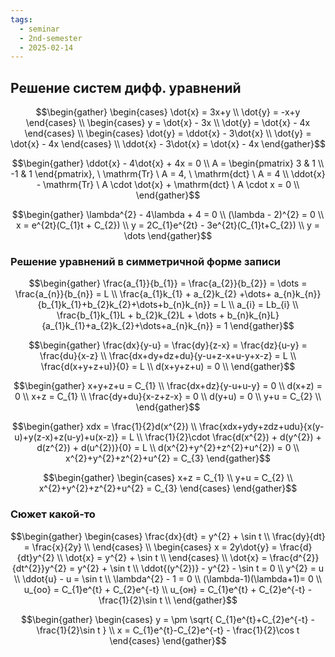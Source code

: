 ```yaml
---
tags:
  - seminar
  - 2nd-semester
  - 2025-02-14
---
```


## Решение систем дифф. уравнений

$$\begin{gather}
\begin{cases}
\dot{x} = 3x+y \\
\dot{y} = -x+y
\end{cases} \\
\begin{cases}
y = \dot{x} - 3x \\
\dot{y} = \dot{x} - 4x
\end{cases} \\
\begin{cases}
\dot{y} = \ddot{x} - 3\dot{x} \\
\dot{y} = \dot{x} - 4x
\end{cases} \\
\ddot{x} - 3\dot{x} = \dot{x} - 4x
\end{gather}$$

$$\begin{gather}
\ddot{x} - 4\dot{x} + 4x = 0 \\
A = \begin{pmatrix}
3 & 1 \\
-1 & 1
\end{pmatrix}, \ \mathrm{Tr} \ A = 4, \ \mathrm{dct} \ A = 4 \\
\ddot{x} - \mathrm{Tr} \ A \cdot \dot{x} + \mathrm{dct} \ A \cdot x = 0 \\
\end{gather}$$

$$\begin{gather}
\lambda^{2} - 4\lambda + 4 = 0 \\
(\lambda - 2)^{2} = 0 \\
x = e^{2t}(C_{1}t + C_{2}) \\
y = 2C_{1}e^{2t} - 3e^{2t}(C_{1}t+C_{2}) \\
y = \dots
\end{gather}$$

### Решение уравнений в симметричной форме записи

$$\begin{gather}
\frac{a_{1}}{b_{1}} = \frac{a_{2}}{b_{2}} = \dots = \frac{a_{n}}{b_{n}} = L \\
\frac{a_{1}k_{1} + a_{2}k_{2} +\dots+ a_{n}k_{n}}{b_{1}k_{1}+b_{2}k_{2}+\dots+b_{n}k_{n}} = L \\
a_{i} = Lb_{i} \\
\frac{b_{1}k_{1}L + b_{2}k_{2}L + \dots + b_{n}k_{n}L}{a_{1}k_{1}+a_{2}k_{2}+\dots+a_{n}k_{n}} = 1
\end{gather}$$

$$\begin{gather}
\frac{dx}{y-u} = \frac{dy}{z-x} = \frac{dz}{u-y} = \frac{du}{x-z} \\
\frac{dx+dy+dz+du}{y-u+z-x+u-y+x-z} = L \\
\frac{d(x+y+z+u)}{0} = L \\
d(x+y+z+u) = 0 \\
\end{gather}$$

$$\begin{gather}
x+y+z+u = C_{1} \\
\frac{dx+dz}{y-u+u-y} = 0 \\
d(x+z) = 0 \\
x+z = C_{1} \\
\frac{dy+du}{x-z+z-x} = 0 \\
d(y+u) = 0 \\
y+u = C_{2} \\
\end{gather}$$

$$\begin{gather}
xdx = \frac{1}{2}d(x^{2}) \\
\frac{xdx+ydy+zdz+udu}{x(y-u)+y(z-x)+z(u-y)+u(x-z)} = L \\
\frac{1}{2}\cdot \frac{d(x^{2}) + d(y^{2}) + d(z^{2}) + d(u^{2})}{0} = L \\
d(x^{2}+y^{2}+z^{2}+u^{2}) = 0 \\
x^{2}+y^{2}+z^{2}+u^{2} = C_{3}
\end{gather}$$

$$\begin{gather}
\begin{cases}
x+z = C_{1} \\
y+u = C_{2} \\
x^{2}+y^{2}+z^{2}+u^{2} = C_{3}
\end{cases}
\end{gather}$$

### Сюжет какой-то

$$\begin{gather}
\begin{cases}
\frac{dx}{dt} = y^{2} + \sin t \\
\frac{dy}{dt} = \frac{x}{2y} \\
\end{cases} \\
\begin{cases}
x = 2y\dot{y} = \frac{d}{dt}y^{2} \\
\dot{x} = y^{2} + \sin t \\
\end{cases} \\
\dot{x} = \frac{d^{2}}{dt^{2}}y^{2} = y^{2} + \sin t \\
\ddot{(y^{2})} - y^{2} - \sin t = 0 \\
y^{2} = u \\
\ddot{u} - u = \sin t \\
\lambda^{2} - 1 = 0 \\
(\lambda-1)(\lambda+1)=  0 \\
u_{оо} = C_{1}e^{t} + C_{2}e^{-t} \\
u_{он} = C_{1}e^{t} + C_{2}e^{-t} -\frac{1}{2}\sin t \\
\end{gather}$$

$$\begin{gather}
\begin{cases}
y = \pm \sqrt{ C_{1}e^{t}+C_{2}e^{-t} - \frac{1}{2}\sin t } \\
x = C_{1}e^{t}-C_{2}e^{-t} - \frac{1}{2}\cos t
\end{cases}
\end{gather}$$

